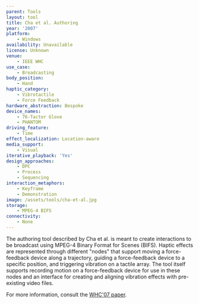 ```yaml
---
parent: Tools
layout: tool
title: Cha et al. Authoring
year: '2007'
platform:
    - Windows
availability: Unavailable
license: Unknown
venue:
    - IEEE WHC
use_case:
    - Broadcasting
body_position:
    - Hand
haptic_category:
    - Vibrotactile
    - Force Feedback
hardware_abstraction: Bespoke
device_names:
    - 76-Tactor Glove
    - PHANTOM
driving_feature:
    - Time
effect_localization: Location-aware
media_support:
    - Visual
iterative_playback: 'Yes'
design_approaches:
    - DPC
    - Process
    - Sequencing
interaction_metaphors:
    - Keyframe
    - Demonstration
image: /assets/tools/cha-et-al.jpg
storage:
    - MPEG-4 BIFS
connectivity:
    - None
---
```

The authoring tool described by Cha et al. is meant to create interactions to be broadcast using MPEG-4 Binary Format for Scenes (BIFS).
Haptic effects are represented through different "nodes" that support moving a force-feedback device along a trajectory, guiding a force-feedback device to a specific position, and triggering vibration on a tactile array.
The tool itself supports recording motion on a force-feedback device for use in these nodes and an interface for creating and aligning vibration effects with pre-existing video files.

For more information, consult the [WHC'07 paper](https://doi.org/10.1109/WHC.2007.20).
